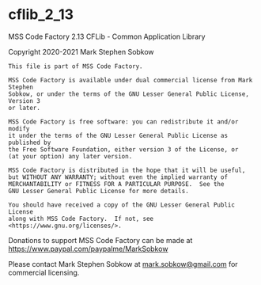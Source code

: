# cflib_2_13
MSS Code Factory 2.13 CFLib - Common Application Library

Copyright 2020-2021 Mark Stephen Sobkow

	This file is part of MSS Code Factory.

	MSS Code Factory is available under dual commercial license from Mark Stephen
	Sobkow, or under the terms of the GNU Lesser General Public License, Version 3
	or later.

    MSS Code Factory is free software: you can redistribute it and/or modify
    it under the terms of the GNU Lesser General Public License as published by
    the Free Software Foundation, either version 3 of the License, or
    (at your option) any later version.

    MSS Code Factory is distributed in the hope that it will be useful,
    but WITHOUT ANY WARRANTY; without even the implied warranty of
    MERCHANTABILITY or FITNESS FOR A PARTICULAR PURPOSE.  See the
    GNU Lesser General Public License for more details.

    You should have received a copy of the GNU Lesser General Public License
    along with MSS Code Factory.  If not, see <https://www.gnu.org/licenses/>.

Donations to support MSS Code Factory can be made at
https://www.paypal.com/paypalme/MarkSobkow

Please contact Mark Stephen Sobkow at mark.sobkow@gmail.com for commercial licensing.
